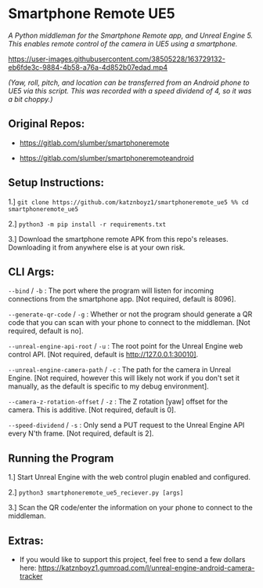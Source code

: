 # Smartphone Remote UE5

*A Python middleman for the Smartphone Remote app, and Unreal Engine 5. This enables remote control of the camera in UE5 using a smartphone.*

https://user-images.githubusercontent.com/38505228/163729132-eb6fde3c-9884-4b58-a76a-4d852b07edad.mp4

*(Yaw, roll, pitch, and location can be transferred from an Android phone to UE5 via this script. This was recorded with a speed dividend of 4, so it was a bit choppy.)*

## Original Repos:

- https://gitlab.com/slumber/smartphoneremote

- https://gitlab.com/slumber/smartphoneremoteandroid

## Setup Instructions:

1.] `git clone https://github.com/katznboyz1/smartphoneremote_ue5 %% cd smartphoneremote_ue5`

2.] `python3 -m pip install -r requirements.txt`

3.] Download the smartphone remote APK from this repo's releases. Downloading it from anywhere else is at your own risk.

## CLI Args:

`--bind` / `-b` : The port where the program will listen for incoming connections from the smartphone app. [Not required, default is 8096].

`--generate-qr-code` / `-g` : Whether or not the program should generate a QR code that you can scan with your phone to connect to the middleman. [Not required, default is no].

`--unreal-engine-api-root` / `-u` : The root point for the Unreal Engine web control API. [Not required, default is http://127.0.0.1:30010].

`--unreal-engine-camera-path` / `-c` : The path for the camera in Unreal Engine. [Not required, however this will likely not work if you don't set it manually, as the default is specific to my debug environment].

`--camera-z-rotation-offset` / `-z` : The Z rotation [yaw] offset for the camera. This is additive. [Not required, default is 0].

`--speed-dividend` / `-s` : Only send a PUT request to the Unreal Engine API every N'th frame. [Not required, default is 2].

## Running the Program

1.] Start Unreal Engine with the web control plugin enabled and configured.

2.] `python3 smartphoneremote_ue5_reciever.py [args]`

3.] Scan the QR code/enter the information on your phone to connect to the middleman.

## Extras:

- If you would like to support this project, feel free to send a few dollars here: https://katznboyz1.gumroad.com/l/unreal-engine-android-camera-tracker
